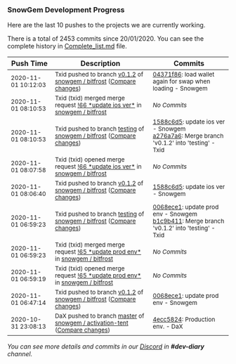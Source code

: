 
### SnowGem Development Progress

Here are the last 10 pushes to the projects we are currently working.

There is a total of 2453 commits since 20/01/2020. You can see the complete history in
 [Complete_list.md](Complete_list.md) file.

| Push Time | Description | Commits |
| --- | --- | --- |
| <sub>2020-11-01 10:12:03</sub> | <sub>Txid pushed to branch [v0\.1\.2](https://gitlab.com/snowgem/bitfrost/commits/v0.1.2) of [snowgem / bitfrost](https://gitlab.com/snowgem/bitfrost) ([Compare changes](https://gitlab.com/snowgem/bitfrost/compare/1588c6d56d0f6472422f3523b79142f01a682720...04371f865ccb1c354c33f370b1431c0c26dac646))</sub> | <sub>[04371f86](https://gitlab.com/snowgem/bitfrost/-/commit/04371f865ccb1c354c33f370b1431c0c26dac646): load wallet again for swap when loading - Snowgem</sub> |
| <sub>2020-11-01 08:10:53</sub> | <sub>Txid (txid) merged merge request [\!66 \*update ios ver\*](https://gitlab.com/snowgem/bitfrost/-/merge_requests/66) in [snowgem / bitfrost](https://gitlab.com/snowgem/bitfrost)</sub> | <sub>_No Commits_</sub> |
| <sub>2020-11-01 08:10:53</sub> | <sub>Txid pushed to branch [testing](https://gitlab.com/snowgem/bitfrost/commits/testing) of [snowgem / bitfrost](https://gitlab.com/snowgem/bitfrost) ([Compare changes](https://gitlab.com/snowgem/bitfrost/compare/b1c9b41106f1380ebef93517ce0fa9dcaa1c1f86...a276a7a66a83c2c1e3f7c798c03c6e1e8f8c7c71))</sub> | <sub>[1588c6d5](https://gitlab.com/snowgem/bitfrost/-/commit/1588c6d56d0f6472422f3523b79142f01a682720): update ios ver - Snowgem<br>[a276a7a6](https://gitlab.com/snowgem/bitfrost/-/commit/a276a7a66a83c2c1e3f7c798c03c6e1e8f8c7c71): Merge branch 'v0.1.2' into 'testing' - Txid</sub> |
| <sub>2020-11-01 08:07:58</sub> | <sub>Txid (txid) opened merge request [\!66 \*update ios ver\*](https://gitlab.com/snowgem/bitfrost/-/merge_requests/66) in [snowgem / bitfrost](https://gitlab.com/snowgem/bitfrost)</sub> | <sub>_No Commits_</sub> |
| <sub>2020-11-01 08:06:40</sub> | <sub>Txid pushed to branch [v0\.1\.2](https://gitlab.com/snowgem/bitfrost/commits/v0.1.2) of [snowgem / bitfrost](https://gitlab.com/snowgem/bitfrost) ([Compare changes](https://gitlab.com/snowgem/bitfrost/compare/0068ece1b46cadfca4ac145de5cc6f19198ca3e5...1588c6d56d0f6472422f3523b79142f01a682720))</sub> | <sub>[1588c6d5](https://gitlab.com/snowgem/bitfrost/-/commit/1588c6d56d0f6472422f3523b79142f01a682720): update ios ver - Snowgem</sub> |
| <sub>2020-11-01 06:59:23</sub> | <sub>Txid pushed to branch [testing](https://gitlab.com/snowgem/bitfrost/commits/testing) of [snowgem / bitfrost](https://gitlab.com/snowgem/bitfrost) ([Compare changes](https://gitlab.com/snowgem/bitfrost/compare/a5659ec6844f46b8be5f754205cb6fc93c212247...b1c9b41106f1380ebef93517ce0fa9dcaa1c1f86))</sub> | <sub>[0068ece1](https://gitlab.com/snowgem/bitfrost/-/commit/0068ece1b46cadfca4ac145de5cc6f19198ca3e5): update prod env - Snowgem<br>[b1c9b411](https://gitlab.com/snowgem/bitfrost/-/commit/b1c9b41106f1380ebef93517ce0fa9dcaa1c1f86): Merge branch 'v0.1.2' into 'testing' - Txid</sub> |
| <sub>2020-11-01 06:59:23</sub> | <sub>Txid (txid) merged merge request [\!65 \*update prod env\*](https://gitlab.com/snowgem/bitfrost/-/merge_requests/65) in [snowgem / bitfrost](https://gitlab.com/snowgem/bitfrost)</sub> | <sub>_No Commits_</sub> |
| <sub>2020-11-01 06:59:19</sub> | <sub>Txid (txid) opened merge request [\!65 \*update prod env\*](https://gitlab.com/snowgem/bitfrost/-/merge_requests/65) in [snowgem / bitfrost](https://gitlab.com/snowgem/bitfrost)</sub> | <sub>_No Commits_</sub> |
| <sub>2020-11-01 06:47:14</sub> | <sub>Txid pushed to branch [v0\.1\.2](https://gitlab.com/snowgem/bitfrost/commits/v0.1.2) of [snowgem / bitfrost](https://gitlab.com/snowgem/bitfrost) ([Compare changes](https://gitlab.com/snowgem/bitfrost/compare/e28a845f08e2d11ef6a5549b864afe2cbcfec865...0068ece1b46cadfca4ac145de5cc6f19198ca3e5))</sub> | <sub>[0068ece1](https://gitlab.com/snowgem/bitfrost/-/commit/0068ece1b46cadfca4ac145de5cc6f19198ca3e5): update prod env - Snowgem</sub> |
| <sub>2020-10-31 23:08:13</sub> | <sub>DaX pushed to branch [master](https://gitlab.com/snowgem/activation-tent/commits/master) of [snowgem / activation\-tent](https://gitlab.com/snowgem/activation-tent) ([Compare changes](https://gitlab.com/snowgem/activation-tent/compare/65b445e3fa8be1e652e3659267934c2dc359df27...4ecc5824965553ee1afa692af125fe95b174fe3a))</sub> | <sub>[4ecc5824](https://gitlab.com/snowgem/activation-tent/-/commit/4ecc5824965553ee1afa692af125fe95b174fe3a): Production env. - DaX</sub> |

_You can see more details and commits in our [Discord](https://discord.gg/zumGnbg) in **#dev-diary** channel._
